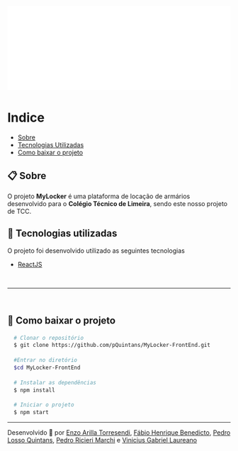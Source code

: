 <h1 align='center'>
  <img src='./src/assets/MyLocker - Logo (Light).png'>
</h1>

# Indice
- [Sobre](#-sobre)
- [Tecnologias Utilizadas](#-tecnologias-utilizadas)
- [Como baixar o projeto](#-como-baixar-o-projeto)


## 📋 Sobre

O projeto **MyLocker** é uma plataforma de locação de armários desenvolvido para o **Colégio Técnico de Limeira**, sendo este nosso projeto de TCC.

## 🚀 Tecnologias utilizadas

O projeto foi desenvolvido utilizado as seguintes tecnologias

- [ReactJS](https://reactjs.org)

<br/>

---

<br/>

## 📁 Como baixar o projeto

```bash
  # Clonar o repositório
  $ git clone https://github.com/pQuintans/MyLocker-FrontEnd.git

  #Entrar no diretório
  $cd MyLocker-FrontEnd

  # Instalar as dependências
  $ npm install

  # Iniciar o projeto
  $ npm start

```
---
Desenvolvido 🖤 por
  [Enzo Arilla Torresendi](https://github.com/Enzo-Arilla),
  [Fábio Henrique Benedicto](https://github.com/FabioBenedicto),
  [Pedro Losso Quintans](https://github.com/pQuintans),
  [Pedro Ricieri Marchi](https://github.com/P3d11) e
  [Vinicius Gabriel Laureano](https://github.com/ViniciusLaureano)
